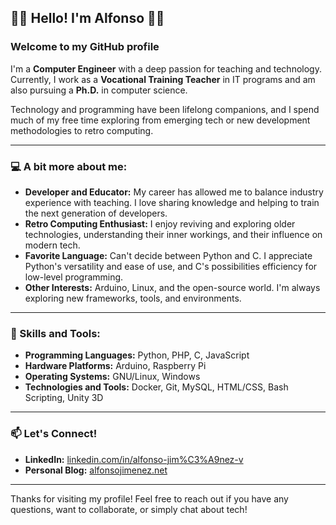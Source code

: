 ## 👨‍💻 Hello! I'm Alfonso 👨‍🏫

### Welcome to my GitHub profile

I'm a **Computer Engineer** with a deep passion for teaching and technology. Currently, I work as a **Vocational Training Teacher** in IT programs and am also pursuing a **Ph.D.** in computer science.

Technology and programming have been lifelong companions, and I spend much of my free time exploring from emerging tech or new development methodologies to retro computing.

---

### 💻 A bit more about me:

- **Developer and Educator:** My career has allowed me to balance industry experience with teaching. I love sharing knowledge and helping to train the next generation of developers.
- **Retro Computing Enthusiast:** I enjoy reviving and exploring older technologies, understanding their inner workings, and their influence on modern tech.
- **Favorite Language:** Can't decide between Python and C. I appreciate Python's versatility and ease of use, and C's possibilities efficiency for low-level programming.
- **Other Interests:** Arduino, Linux, and the open-source world. I'm always exploring new frameworks, tools, and environments.

---

### 🚀 Skills and Tools:

- **Programming Languages:** Python, PHP, C, JavaScript
- **Hardware Platforms:** Arduino, Raspberry Pi
- **Operating Systems:** GNU/Linux, Windows
- **Technologies and Tools:** Docker, Git, MySQL, HTML/CSS, Bash Scripting, Unity 3D

---

### 📫 Let's Connect!

- **LinkedIn:** [linkedin.com/in/alfonso-jim%C3%A9nez-v](https://www.linkedin.com/in/alfonso-jim%C3%A9nez-v/)
- **Personal Blog:** [alfonsojimenez.net](https://alfonsojimenez.net)

---

Thanks for visiting my profile! Feel free to reach out if you have any questions, want to collaborate, or simply chat about tech!
